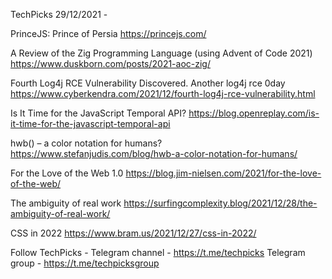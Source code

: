 TechPicks 29/12/2021 -

PrinceJS: Prince of Persia
https://princejs.com/

A Review of the Zig Programming Language (using Advent of Code 2021)
https://www.duskborn.com/posts/2021-aoc-zig/

Fourth Log4j RCE Vulnerability Discovered. Another log4j rce 0day
https://www.cyberkendra.com/2021/12/fourth-log4j-rce-vulnerability.html

Is It Time for the JavaScript Temporal API?
https://blog.openreplay.com/is-it-time-for-the-javascript-temporal-api

hwb() – a color notation for humans?
https://www.stefanjudis.com/blog/hwb-a-color-notation-for-humans/

For the Love of the Web 1.0
https://blog.jim-nielsen.com/2021/for-the-love-of-the-web/

The ambiguity of real work
https://surfingcomplexity.blog/2021/12/28/the-ambiguity-of-real-work/

CSS in 2022
https://www.bram.us/2021/12/27/css-in-2022/

Follow TechPicks -
Telegram channel - https://t.me/techpicks
Telegram group - https://t.me/techpicksgroup